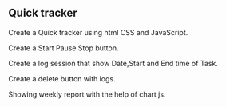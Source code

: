 ## Quick tracker 

Create a Quick tracker using html CSS and JavaScript.

Create a Start Pause Stop button.

Create a log session that show Date,Start and End time of Task.

Create a delete button with logs.

Showing weekly report with the help of chart js. 

